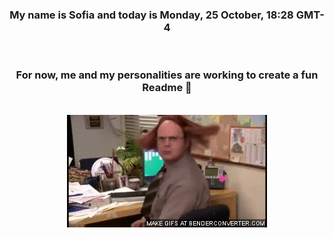 


<div align="center">
<h3 >My name is Sofia and today is Monday, 25 October, 18:28 GMT-4</h3><br>
<h3 >For now, me and my personalities are working to create a fun Readme 👋
</h3><br>
<img src='img/dwight.gif' alt='working...'/>
</div>
